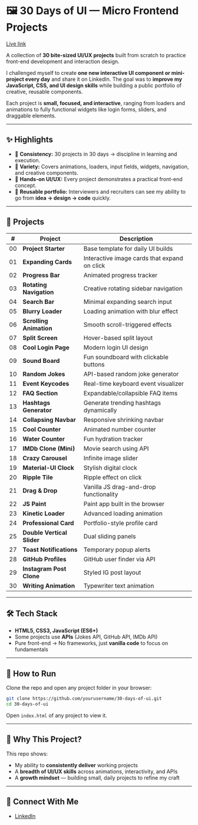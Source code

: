 # 🖼️ 30 Days of UI — Micro Frontend Projects
[Live link](url)

A collection of **30 bite-sized UI/UX projects** built from scratch to practice front-end development and interaction design.

I challenged myself to create **one new interactive UI component or mini-project every day** and share it on LinkedIn. The goal was to **improve my JavaScript, CSS, and UI design skills** while building a public portfolio of creative, reusable components.

Each project is **small, focused, and interactive**, ranging from loaders and animations to fully functional widgets like login forms, sliders, and draggable elements.

---

## ✨ Highlights

* 🔹 **Consistency:** 30 projects in 30 days → discipline in learning and execution.
* 🔹 **Variety:** Covers animations, loaders, input fields, widgets, navigation, and creative components.
* 🔹 **Hands-on UI/UX:** Every project demonstrates a practical front-end concept.
* 🔹 **Reusable portfolio:** Interviewers and recruiters can see my ability to go from **idea → design → code** quickly.

---

## 📂 Projects

| #  | Project                    | Description                                  |
| -- | -------------------------- | -------------------------------------------- |
| 00 | **Project Starter**        | Base template for daily UI builds            |
| 01 | **Expanding Cards**        | Interactive image cards that expand on click |
| 02 | **Progress Bar**           | Animated progress tracker                    |
| 03 | **Rotating Navigation**    | Creative rotating sidebar navigation         |
| 04 | **Search Bar**             | Minimal expanding search input               |
| 05 | **Blurry Loader**          | Loading animation with blur effect           |
| 06 | **Scrolling Animation**    | Smooth scroll-triggered effects              |
| 07 | **Split Screen**           | Hover-based split layout                     |
| 08 | **Cool Login Page**        | Modern login UI design                       |
| 09 | **Sound Board**            | Fun soundboard with clickable buttons        |
| 10 | **Random Jokes**           | API-based random joke generator              |
| 11 | **Event Keycodes**         | Real-time keyboard event visualizer          |
| 12 | **FAQ Section**            | Expandable/collapsible FAQ items             |
| 13 | **Hashtags Generator**     | Generate trending hashtags dynamically       |
| 14 | **Collapsing Navbar**      | Responsive shrinking navbar                  |
| 15 | **Cool Counter**           | Animated number counter                      |
| 16 | **Water Counter**          | Fun hydration tracker                        |
| 17 | **IMDb Clone (Mini)**      | Movie search using API                       |
| 18 | **Crazy Carousel**         | Infinite image slider                        |
| 19 | **Material-UI Clock**      | Stylish digital clock                        |
| 20 | **Ripple Tile**            | Ripple effect on click                       |
| 21 | **Drag & Drop**            | Vanilla JS drag-and-drop functionality       |
| 22 | **JS Paint**               | Paint app built in the browser               |
| 23 | **Kinetic Loader**         | Advanced loading animation                   |
| 24 | **Professional Card**      | Portfolio-style profile card                 |
| 25 | **Double Vertical Slider** | Dual sliding panels                          |
| 27 | **Toast Notifications**    | Temporary popup alerts                       |
| 28 | **GitHub Profiles**        | GitHub user finder via API                   |
| 29 | **Instagram Post Clone**   | Styled IG post layout                        |
| 30 | **Writing Animation**      | Typewriter text animation                    |

---

## 🛠️ Tech Stack

* **HTML5, CSS3, JavaScript (ES6+)**
* Some projects use **APIs** (Jokes API, GitHub API, IMDb API)
* Pure front-end → No frameworks, just **vanilla code** to focus on fundamentals

---

## 🚀 How to Run

Clone the repo and open any project folder in your browser:

```bash
git clone https://github.com/yourusername/30-days-of-ui.git
cd 30-days-of-ui
```

Open `index.html` of any project to view it.

---

## 🎯 Why This Project?

This repo shows:

* My ability to **consistently deliver** working projects
* A **breadth of UI/UX skills** across animations, interactivity, and APIs
* A **growth mindset** — building small, daily projects to refine my craft

---

## 🔗 Connect With Me

* [LinkedIn](https://linkedin.com/in/erdivyanshsood)
